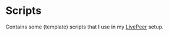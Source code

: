 # Scripts

Contains some (template) scripts that I use in my [LivePeer](https://livepeer.org/) setup.
